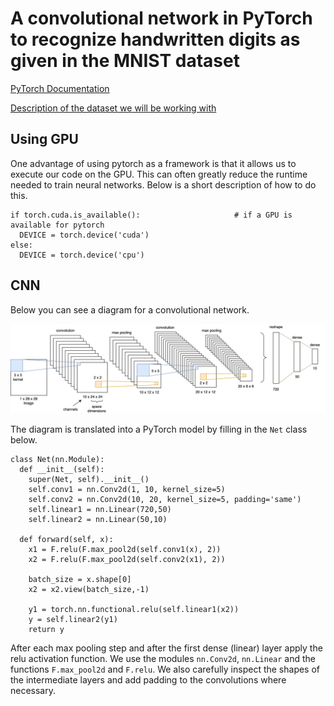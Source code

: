 # A convolutional network in PyTorch to recognize handwritten digits as given in the MNIST dataset

[PyTorch Documentation](https://pytorch.org/tutorials/beginner/pytorch_with_examples.html)

[Description of the dataset we will be working with](https://en.wikipedia.org/wiki/MNIST_database)


##

## Using GPU

One advantage of using pytorch as a framework is that it allows us to execute our code on the GPU. This can often greatly reduce the runtime needed to train neural networks. Below is a short description of how to do this.

```
if torch.cuda.is_available():                     # if a GPU is available for pytorch
  DEVICE = torch.device('cuda')
else:
  DEVICE = torch.device('cpu')
```


## CNN

Below you can see a diagram for a convolutional network. 

![CNN Diagram](CNN.png)

The diagram is translated into a PyTorch model by filling in the `Net` class below.

```
class Net(nn.Module):
  def __init__(self):
    super(Net, self).__init__()
    self.conv1 = nn.Conv2d(1, 10, kernel_size=5)
    self.conv2 = nn.Conv2d(10, 20, kernel_size=5, padding='same') 
    self.linear1 = nn.Linear(720,50)
    self.linear2 = nn.Linear(50,10)

  def forward(self, x):
    x1 = F.relu(F.max_pool2d(self.conv1(x), 2))
    x2 = F.relu(F.max_pool2d(self.conv2(x1), 2))
    
    batch_size = x.shape[0]
    x2 = x2.view(batch_size,-1)

    y1 = torch.nn.functional.relu(self.linear1(x2))
    y = self.linear2(y1)
    return y
```

After each max pooling step and after the first dense (linear) layer apply the relu activation function.
We use the modules `nn.Conv2d`, `nn.Linear` and the functions `F.max_pool2d` and `F.relu`. We also carefully inspect the shapes of
the intermediate layers and add padding to the convolutions where necessary.

